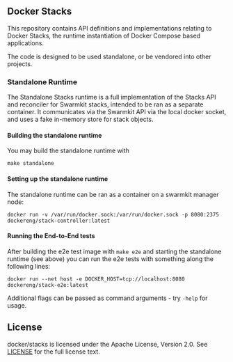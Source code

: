## Docker Stacks

This repository contains API definitions and implementations relating
to Docker Stacks, the runtime instantiation of Docker Compose based
applications.

The code is designed to be used standalone, or be vendored into other
projects.


### Standalone Runtime

The Standalone Stacks runtime is a full implementation of the Stacks API and
reconciler for Swarmkit stacks, intended to be ran as a separate container. It
communicates via the Swarmkit API via the local docker socket, and uses a fake
in-memory store for stack objects.

#### Building the standalone runtime

You may build the standalone runtime with

```
make standalone
```

#### Setting up the standalone runtime

The standalone runtime can be ran as a container on a swarmkit manager node:

```
docker run -v /var/run/docker.sock:/var/run/docker.sock -p 8080:2375 dockereng/stack-controller:latest
```

#### Running the End-to-End tests

After building the e2e test image with `make e2e` and starting the standalone runtime (see above) you
can run the e2e tests with something along the following lines:
```
docker run --net host -e DOCKER_HOST=tcp://localhost:8080 dockereng/stack-e2e:latest
```
Additional flags can be passed as command arguments - try `-help` for usage.

## License
docker/stacks is licensed under the Apache License, Version 2.0. See
[LICENSE](https://github.com/docker/stacks/blob/master/LICENSE) for the full
license text.
